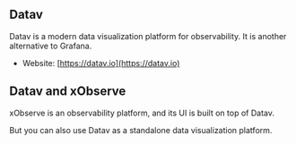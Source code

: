 ## Datav 

Datav is a modern data visualization platform for observability. It is another alternative to Grafana. 

- Website: [https://datav.io](https://datav.io)


## Datav and xObserve

xObserve is an observability platform, and its UI is built on top of Datav.

But you can also use Datav as a standalone data visualization platform.